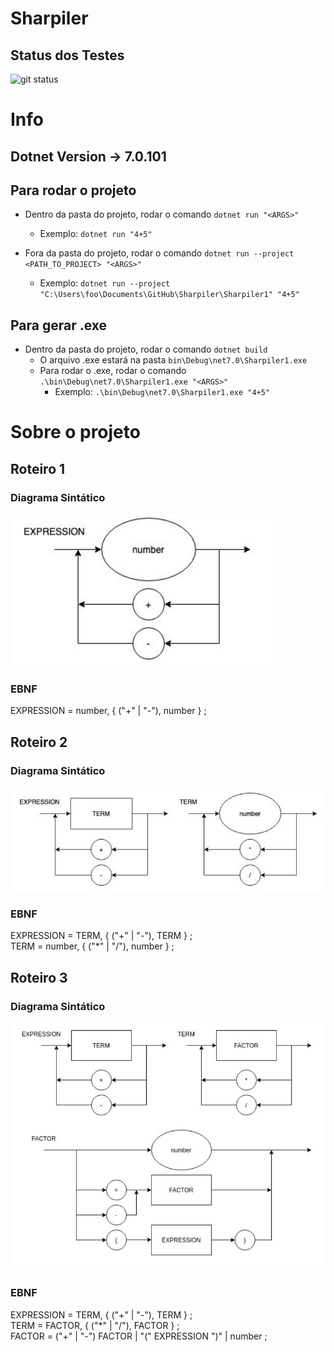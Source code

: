 # Sharpiler

## Status dos Testes
![git status](http://3.129.230.99/svg/franbvc/Sharpiler/)


# Info

## Dotnet Version -> 7.0.101

## Para rodar o projeto
* Dentro da pasta do projeto, rodar o comando `dotnet run "<ARGS>"`
    * Exemplo: `dotnet run "4+5"`

* Fora da pasta do projeto, rodar o comando `dotnet run --project <PATH_TO_PROJECT> "<ARGS>"`
    * Exemplo: `dotnet run --project "C:\Users\foo\Documents\GitHub\Sharpiler\Sharpiler1" "4+5"`

## Para gerar .exe
* Dentro da pasta do projeto, rodar o comando `dotnet build`
    * O arquivo .exe estará na pasta `bin\Debug\net7.0\Sharpiler1.exe`
    * Para rodar o .exe, rodar o comando `.\bin\Debug\net7.0\Sharpiler1.exe "<ARGS>"`
        * Exemplo: `.\bin\Debug\net7.0\Sharpiler1.exe "4+5"`


# Sobre o projeto

## Roteiro 1

### Diagrama Sintático
![Diagrama Sintático](./DS_1.png)

### EBNF
EXPRESSION = number, { ("+" | "-"), number } ;  


## Roteiro 2

### Diagrama Sintático
![Diagrama Sintático_2](./DS_2.jpeg)

### EBNF 
EXPRESSION = TERM, { ("+" | "-"), TERM } ;  
TERM = number, { ("*" | "/"), number } ;


## Roteiro 3

### Diagrama Sintático
![Diagrama Sintático_3](./DS_3.png)

### EBNF 
EXPRESSION = TERM, { ("+" | "-"), TERM } ;  
TERM = FACTOR, { ("*" | "/"), FACTOR } ;  
FACTOR = ("+" | "-") FACTOR | "(" EXPRESSION ")" | number ;